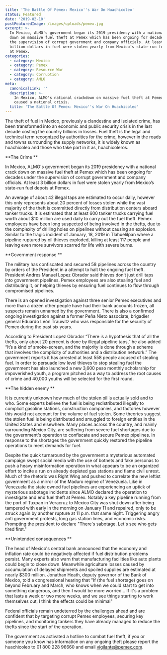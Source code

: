 ```yaml
---
title: 'The Battle Of Pemex: Mexico''s War On Huachicoleo'
status: Featured
date: '2019-02-10'
postFeaturedImage: /images/uploads/pemex.jpg
excerpt: >-
  In Mexico, ALMO's government began its 2019 presidency with a national crack
  down on massive fuel theft at Pemex which has been ongoing for decades under
  the supervision of corrupt government and company officials. At least 3
  billion dollars in fuel were stolen yearly from Mexico’s state-run fuel depots
  at Pemex.
categories:
  - category: Mexico
  - category: Pemex
  - category: Resource War
  - category: Corruption
  - category: AMLO
meta:
  canonicalLink: ''
  description: >-
    In Mexico, ALMO's national crackdown on massive fuel theft at Pemex has
    caused a national crisis.
  title: 'The Battle Of Pemex: Mexico''s War On Huachicoleo'
---
```

The theft of fuel in Mexico, previously a clandestine and isolated crime, has been transformed into an economic and public security crisis in the last decade costing the country billions in losses. Fuel theft is the legal and technical term recognized by authorities for the crime, however in the roads and towns surrounding the supply networks, it is widely known as huachicoleo and those who take part in it as, huachicoleros.

**The Crime**

In Mexico, ALMO's government began its 2019 presidency with a national crack down on massive fuel theft at Pemex which has been ongoing for decades under the supervision of corrupt government and company officials. At least 3 billion dollars in fuel were stolen yearly from Mexico’s state-run fuel depots at Pemex.

An average of about 42 illegal taps are estimated to occur daily, however this only represents about 20 percent of losses stolen while the vast majority of the theft is committed directly from distribution centers aboard tanker trucks. It is estimated that at least 600 tanker trucks carrying fuel worth about $10 million are used daily to carry out the fuel theft. Pemex employees have been long suspected of being involved in the thefts, due to the complexity of drilling holes on pipelines without causing an explosion. Similar to the tragic incident of January, 18, 2019 in Tlahuelilpan where a pipeline ruptured by oil thieves exploded, killing at least 117 people and leaving even more survivors scarred for life with severe burns.

**Government response**

The military has confiscated and secured 58 pipelines across the country by orders of the President in a attempt to halt the ongoing fuel theft. President Andres Manuel Lopez Obrador said thieves don’t just drill taps into government pipelines. Pemex employees are also stealing fuel and distributing it, or helping thieves by ensuring fuel continues to flow through compromised pipelines.

There is an opened investigation against three senior Pemex executives and more than a dozen other people have had their bank accounts frozen, all suspects remain unnamed by the government. There is also a confirmed ongoing investigation against a former Peña Nieto associate, brigadier general Eduardo León Trauwitz who was responsible for the security of Pemex during the past six years.

According to President Lopez Obrador “There is a hypothesis that of all the thefts, only about 20 percent is done by illegal pipeline taps,” he also added “It’s a kind of smoke-screen, and the majority is done through a scheme that involves the complicity of authorities and a distribution network.” The government reports it has arrested at least 558 people accused of stealing fuel. In order to persuade low level thieves to stop stealing fuel the government has also launched a new 3,600 peso monthly scholarship for impoverished youth, a program pitched as a way to address the root causes of crime and 40,000 youths will be selected for the first round.

**The hidden enemy**

It is currently unknown how much of the stolen oil is actually sold and to who. Some experts believe the fuel is being redistributed illegally to complicit gasoline stations, construction companies, and factories however this would not account for the volume of fuel stolen. Some theories suggest the stolen fuel is being distributed and smuggled to foreign entities in the United States and elsewhere. Many places across the country, and mainly surrounding Mexico City, are suffering from severe fuel shortages due to the government's operation to confiscate and secure Pemex pipelines. In response to the shortages the government quickly restored the pipeline operations to meet demands for fuel.

Despite the quick turnaround by the government a mysterious automated campaign swept social media with the use of botnets and fake personas to push a heavy misinformation operation in what appears to be an organized effort to incite a run on already depleted gas stations and flame civil unrest. Much of the rhetoric was Right Wing and pushed to correlate the new leftist government as a mirror of the Maduro regime of Venezuela. Like in Venezuela the state owned fuel pipelines are experiencing an uptick of mysterious sabotage incidents since ALMO declared the operation to investigate and end fuel theft at Pemex. Notably a key pipeline running from the port of Tuxpan in Veracruz to Mexico City was shut down after being tampered with early in the morning on January 11 and repaired, only to be struck again by another rupture at 11 p.m. that same night. Triggering angry anti government protests, long gas station lines, and economic risks. Prompting the president to declare "There's sabotage. Let's see who gets tired first."

**Unintended consequences**

The head of Mexico's central bank announced that the economy and inflation rate could be negatively affected if fuel distribution problems persist. Many experts also warn that manufacturing facilities like auto plants could begin to close down. Meanwhile agriculture losses caused by accumulation of delayed shipments and spoiled supplies are estimated at nearly $300 million. Jonathan Heath, deputy governor of the Bank of Mexico, told a congressional hearing that "If (the fuel shortage) goes on beyond February and March, who knows when we could start to get into something dangerous, and then I would be more worried… If it's a problem that lasts a week or two more weeks, and we see things starting to work themselves out, I think the effects could be minimal"

Federal officials remain undeterred by the challenges ahead and are confident that by targeting corrupt Pemex employees, securing key pipelines, and monitoring tankers they have already managed to reduce the thefts since the start of the operation.

The government as activated a hotline to combat fuel theft, if you or someone you know has information on any ongoing theft please report the huachicoleo to 01 800 228 96660 and email vigilante@pemex.com.
